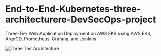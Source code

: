 # End-to-End-Kubernetes-three-architecturere-DevSecOps-project
Three-Tier Web Application Deployment on AWS EKS using AWS EKS, ArgoCD, Prometheus, Grafana, and Jenkins

![Three Tier Architecture](https://github.com/AmanPathak-DevOps/End-to-End-Kubernetes-Three-Tier-DevSecOps-Project/blob/master/assets/Three-Tier.gif?raw=true)

